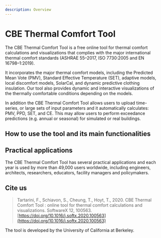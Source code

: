 ```yaml
---
description: Overview
---
```


# CBE Thermal Comfort Tool

The CBE Thermal Comfort Tool is a free online tool for thermal comfort calculations and visualizations that complies with the major international thermal comfort standards \(ASHRAE 55–2017, ISO 7730:2005 and EN 16798–1:2019\).

It incorporates the major thermal comfort models, including the Predicted Mean Vote \(PMV\), Standard Effective Temperature \(SET\), adaptive models, local discomfort models, SolarCal, and dynamic predictive clothing insulation. Our tool also provides dynamic and interactive visualizations of the thermally comfortable conditions depending on the models.

In addition the CBE Thermal Comfort Tool allows users to upload time-series, or large sets of input parameters and it automatically calculates: PMV, PPD, SET, and CE. This may allow users to perform exceedance predictions \(e.g. annual or seasonal\) for simulated or real buildings.

## How to use the tool and its main functionalities

## Practical applications

The CBE Thermal Comfort Tool has several practical applications and each year is used by more than 49,000 users worldwide, including engineers, architects, researchers, educators, facility managers and policymakers.

## Cite us

> Tartarini, F., Schiavon, S., Cheung, T., Hoyt, T., 2020. CBE Thermal Comfort Tool : online tool for thermal comfort calculations and visualizations. SoftwareX 12, 100563. [https://doi.org/10.1016/j.softx.2020.100563](https://doi.org/10.1016/j.softx.2020.100563)

The tool is developed by the University of California at Berkeley.

